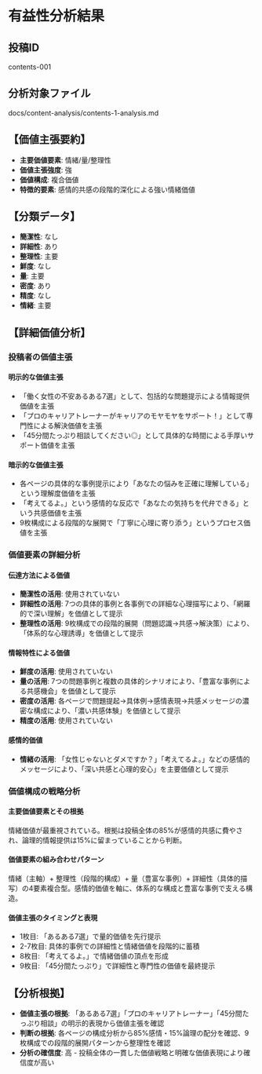# 有益性分析結果

## 投稿ID
contents-001

## 分析対象ファイル
docs/content-analysis/contents-1-analysis.md

## 【価値主張要約】
- **主要価値要素**: 情緒/量/整理性
- **価値主張強度**: 強
- **価値構成**: 複合価値
- **特徴的要素**: 感情的共感の段階的深化による強い情緒価値

## 【分類データ】
- **簡潔性**: なし
- **詳細性**: あり
- **整理性**: 主要
- **鮮度**: なし
- **量**: 主要
- **密度**: あり
- **精度**: なし
- **情緒**: 主要

## 【詳細価値分析】

### 投稿者の価値主張

#### 明示的な価値主張
- 「働く女性の不安あるある7選」として、包括的な問題提示による情報提供価値を主張
- 「プロのキャリアトレーナーがキャリアのモヤモヤをサポート！」として専門性による解決価値を主張
- 「45分間たっぷり相談してください◎」として具体的な時間による手厚いサポート価値を主張

#### 暗示的な価値主張
- 各ページの具体的な事例提示により「あなたの悩みを正確に理解している」という理解度価値を主張
- 「考えてるよ。」という感情的な反応で「あなたの気持ちを代弁できる」という共感価値を主張
- 9枚構成による段階的な展開で「丁寧に心理に寄り添う」というプロセス価値を主張

### 価値要素の詳細分析

#### 伝達方法による価値
- **簡潔性の活用**: 使用されていない
- **詳細性の活用**: 7つの具体的事例と各事例での詳細な心理描写により、「網羅的で深い理解」を価値として提示
- **整理性の活用**: 9枚構成での段階的展開（問題認識→共感→解決策）により、「体系的な心理誘導」を価値として提示

#### 情報特性による価値
- **鮮度の活用**: 使用されていない
- **量の活用**: 7つの問題事例と複数の具体的シナリオにより、「豊富な事例による共感機会」を価値として提示
- **密度の活用**: 各ページで問題提起→具体例→感情表現→共感メッセージの濃密な構成により、「濃い共感体験」を価値として提示
- **精度の活用**: 使用されていない

#### 感情的価値
- **情緒の活用**: 「女性じゃないとダメですか？」「考えてるよ。」などの感情的メッセージにより、「深い共感と心理的安心」を主要価値として提示

### 価値構成の戦略分析

#### 主要価値要素とその根拠
情緒価値が最重視されている。根拠は投稿全体の85%が感情的共感に費やされ、論理的情報提供は15%に留まっていることから判断。

#### 価値要素の組み合わせパターン
情緒（主軸）+ 整理性（段階的構成）+ 量（豊富な事例）+ 詳細性（具体的描写）の4要素複合型。感情的価値を軸に、体系的な構成と豊富な事例で支える構造。

#### 価値主張のタイミングと表現
- 1枚目: 「あるある7選」で量的価値を先行提示
- 2-7枚目: 具体的事例での詳細性と情緒価値を段階的に蓄積
- 8枚目: 「考えてるよ。」で情緒価値の頂点を形成
- 9枚目: 「45分間たっぷり」で詳細性と専門性の価値を最終提示

## 【分析根拠】
- **価値主張の根拠**: 「あるある7選」「プロのキャリアトレーナー」「45分間たっぷり相談」の明示的表現から価値主張を確認
- **判断の根拠**: 各ページの構成分析から85%感情・15%論理の配分を確認、9枚構成での段階的展開パターンから整理性を確認
- **分析の確信度**: 高 - 投稿全体の一貫した価値戦略と明確な価値表現により確信度が高い